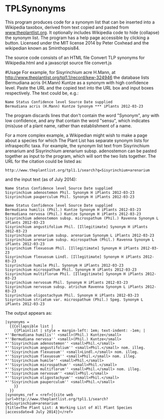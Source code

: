 TPLSynonyms
===========

This program produces code for a synonym list that can be inserted into a Wikipedia taxobox,
derived from text copied and pasted from www.theplantlist.org. It optionally includes Wikipedia
code to hide (collapse) the synonym list. The program has a help page accessible by clicking a button.
Licensed under the MIT license 2014 by Peter Coxhead and the wikipedian known as Sminthopsis84.

The source code consists of an HTML file Convert TLP synonyms for Wikipedia.html and a javascript source file
convert.js

#Usage
For example, for Sisyrinchium acre H.Mann, at http://www.theplantlist.org/tpl1.1/record/kew-324946
the database lists Bermudiana acris (H.Mann) Kuntze as a synonym with high confidence level.
Paste the URL and the copied text into the URL box and input boxes respectively. The text could be, e.g.:

```
Name Status Confidence level Source Date supplied
Bermudiana acris (H.Mann) Kuntze Synonym *** iPlants 2012-03-23
```

The program discards lines that don't contain the word "Synonym", any with low confidence, and any that
contain the word "sensu", which indicates (mis)use of a plant name, rather than establishment of a name.

For a more complex example, a Wikipedian might wish to make a page about a species for which The Plant List
has separate synonym lists for infraspecific taxa. For example, the synonym list text from
Sisyrinchium arenarium and Sisyrinchium arenarium subsp. adenostemon can be pasted together as input to the program,
which will sort the two lists together. The URL for the citation could be listed as:

```
http://www.theplantlist.org/tpl1.1/search?q=Sisyrinchium+arenarium
```

and the input text (as of July 2014):

```
Name Status Confi­dence level Source Date supplied
Sisyrinchium adenostemon Phil. Synonym H iPlants 2012-03-23
Sisyrinchium pauperculum Phil. Synonym H iPlants 2012-03-23

Name Status Confi­dence level Source Date supplied
Bermudiana humilis (Phil.) Kuntze Synonym H iPlants 2012-03-23
Bermudiana nervosa (Phil.) Kuntze Synonym H iPlants 2012-03-23
Sisyrinchium adenostemon subsp. microspathum (Phil.) Ravenna Synonym L iPlants 2012-03-23
Sisyrinchium angustifolium Phil. [Illegitimate] Synonym H iPlants 2012-03-23
Sisyrinchium arenarium subsp. arenarium Synonym L iPlants 2012-03-23
Sisyrinchium arenarium subsp. microspathum (Phil.) Ravenna Synonym L iPlants 2012-03-23
Sisyrinchium flexuosum Phil. [Illegitimate] Synonym H iPlants 2012-03-23
Sisyrinchium flexuosum Lindl. [Illegitimate] Synonym H iPlants 2012-03-23
Sisyrinchium humile Phil. Synonym H iPlants 2012-03-23
Sisyrinchium microspathum Phil. Synonym H iPlants 2012-03-23
Sisyrinchium multiflorum Phil. [Illegitimate] Synonym H iPlants 2012-03-23
Sisyrinchium nervosum Phil. Synonym H iPlants 2012-03-23
Sisyrinchium nervosum subsp. atrichum Ravenna Synonym L iPlants 2012-03-23
Sisyrinchium oligostachyum Phil. Synonym H iPlants 2012-03-23
Sisyrinchium striatum var. microspathum (Phil.) Speg. Synonym L iPlants 2012-03-23
```

The output appears as:

```
|synonyms =
  {{Collapsible list |
    {{Plainlist | style = margin-left: 1em; text-indent: -1em; |
*''Bermudiana humilis'' <small>(Phil.) Kuntze</small>
*''Bermudiana nervosa'' <small>(Phil.) Kuntze</small>
*''Sisyrinchium adenostemon'' <small>Phil.</small>
*''Sisyrinchium angustifolium'' <small>Phil.</small> nom. illeg.
*''Sisyrinchium flexuosum'' <small>Lindl.</small> nom. illeg.
*''Sisyrinchium flexuosum'' <small>Phil.</small> nom. illeg.
*''Sisyrinchium humile'' <small>Phil.</small>
*''Sisyrinchium microspathum'' <small>Phil.</small>
*''Sisyrinchium multiflorum'' <small>Phil.</small> nom. illeg.
*''Sisyrinchium nervosum'' <small>Phil.</small>
*''Sisyrinchium oligostachyum'' <small>Phil.</small>
*''Sisyrinchium pauperculum'' <small>Phil.</small>
    }}
  }}
|synonyms_ref = <ref>{{cite web
|url=http://www.theplantlist.org/tpl1.1/search?q=Sisyrinchium+arenarium
|title=The Plant List: A Working List of All Plant Species
|accessdate=8 July 2014}}</ref>
```

